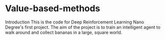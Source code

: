 # Value-based-methods

Introduction
This is the code for Deep Reinforcement Learning Nano Degree's first project. The aim of the project is to train an intelligent agent to walk around and collect bananas in a large, square world.
